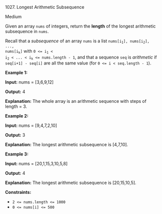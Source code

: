1027\. Longest Arithmetic Subsequence

Medium

Given an array `nums` of integers, return the **length** of the longest arithmetic subsequence in `nums`.

Recall that a _subsequence_ of an array `nums` is a list <code>nums[i<sub>1</sub>], nums[i<sub>2</sub>], ..., nums[i<sub>k</sub>]</code> with <code>0 <= i<sub>1</sub> < i<sub>2</sub> < ... < i<sub>k</sub> <= nums.length - 1</code>, and that a sequence `seq` is _arithmetic_ if `seq[i+1] - seq[i]` are all the same value (for `0 <= i < seq.length - 1`).

**Example 1:**

**Input:** nums = [3,6,9,12]

**Output:** 4

**Explanation:**  The whole array is an arithmetic sequence with steps of length = 3.

**Example 2:**

**Input:** nums = [9,4,7,2,10]

**Output:** 3

**Explanation:**  The longest arithmetic subsequence is [4,7,10].

**Example 3:**

**Input:** nums = [20,1,15,3,10,5,8]

**Output:** 4

**Explanation:**  The longest arithmetic subsequence is [20,15,10,5].

**Constraints:**

*   `2 <= nums.length <= 1000`
*   `0 <= nums[i] <= 500`